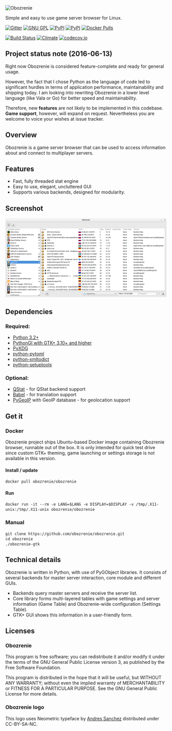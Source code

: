 ![Obozrenie](https://cdn.rawgit.com/obozrenie/obozrenie/master/assets/icons/hicolor/scalable/apps/obozrenie.svg)

Simple and easy to use game server browser for Linux.

[![Gitter](https://img.shields.io/badge/gitter-%23obozrenie%2Fobozrenie-blue.svg)](https://gitter.im/obozrenie/obozrenie?utm_source=badge&utm_medium=badge&utm_campaign=pr-badge&utm_content=badge)
[![GNU GPL](https://img.shields.io/badge/license-GPL-brightgreen.svg)](https://gnu.org/licenses/gpl.html)
[![PyPI](https://img.shields.io/pypi/v/Obozrenie.svg)](https://pypi.python.org/pypi/Obozrenie)
[![PyPI](https://img.shields.io/pypi/dm/Obozrenie.svg)](https://pypi.python.org/pypi/Obozrenie)
[![Docker Pulls](https://img.shields.io/docker/pulls/obozrenie/obozrenie.svg)](https://hub.docker.com/r/obozrenie/obozrenie/)

[![Build Status](https://img.shields.io/travis/obozrenie/obozrenie.svg)](https://travis-ci.org/obozrenie/obozrenie)
[![Climate](https://img.shields.io/codeclimate/github/obozrenie/obozrenie.svg)](https://codeclimate.com/github/obozrenie/obozrenie)
[![codecov.io](https://img.shields.io/codecov/c/github/obozrenie/obozrenie.svg)](https://codecov.io/github/obozrenie/obozrenie)

## Project status note (2016-06-13)
Right now Obozrenie is considered feature-complete and ready for general usage.

However, the fact that I chose Python as the language of code led to significant hurdles in terms of application performance, maintainability and shipping today. I am looking into rewriting Obozrenie in a lower level language (like Vala or Go) for better speed and maintainability.

Therefore, new **features** are not likely to be implemented in this codebase. **Game support**, however, will expand on request. Nevertheless you are welcome to voice your wishes at issue tracker.

## Overview
Obozrenie is a game server browser that can be used to access information about and connect to multiplayer servers.

## Features
- Fast, fully threaded stat engine
- Easy to use, elegant, uncluttered GUI
- Supports various backends, designed for modularity.

## Screenshot
![](screenshot.png)

## Dependencies
### Required:
- [Python 3.2+](https://python.org)
- [PythonGI with GTK+ 3.10+ and higher](https://wiki.gnome.org/Projects/PyGObject)
- [PyXDG](http://freedesktop.org/Software/pyxdg)
- [python-pytoml](https://github.com/avakar/pytoml)
- [python-xmltodict](https://github.com/martinblech/xmltodict)
- [python-setuptools](http://pypi.python.org/pypi/setuptools)

### Optional:
- [QStat](https://github.com/multiplay/qstat) - for QStat backend support
- [Babel](http://babel.pocoo.org) - for translation support
- [PyGeoIP](https://github.com/appliedsec/pygeoip) with GeoIP database - for geolocation support

## Get it
### Docker
Obozrenie project ships Ubuntu-based Docker image containing Obozrenie browser, runnable out of the box. It is only intended for quick test drive since custom GTK+ theming, game launching or settings storage is not available in this version.
#### Install / update
    docker pull obozrenie/obozrenie
#### Run
    docker run -it --rm -e LANG=$LANG -e DISPLAY=$DISPLAY -v /tmp/.X11-unix:/tmp/.X11-unix obozrenie/obozrenie
### Manual
    git clone https://github.com/obozrenie/obozrenie.git
    cd obozrenie
    ./obozrenie-gtk

## Technical details
Obozrenie is written in Python, with use of PyGObject libraries. It consists of several backends for master server interaction, core module and different GUIs.

* Backends query master servers and receive the server list.
* Core library forms multi-layered tables with game settings and server information (Game Table) and Obozrenie-wide configuration (Settings Table).
* GTK+ GUI shows this information in a user-friendly form.

## Licenses
### Obozrenie
This program is free software; you can redistribute it and/or modify it under the terms of the GNU General Public License version 3, as published by the Free Software Foundation.

This program is distributed in the hope that it will be useful, but WITHOUT ANY WARRANTY; without even the implied warranty of MERCHANTABILITY or FITNESS FOR A PARTICULAR PURPOSE. See the GNU General Public License for more details.

### Obozrenie logo
This logo uses Neometric typeface by [Andres Sanchez](http://andresl.tumblr.com) distributed under CC-BY-SA-NC.
